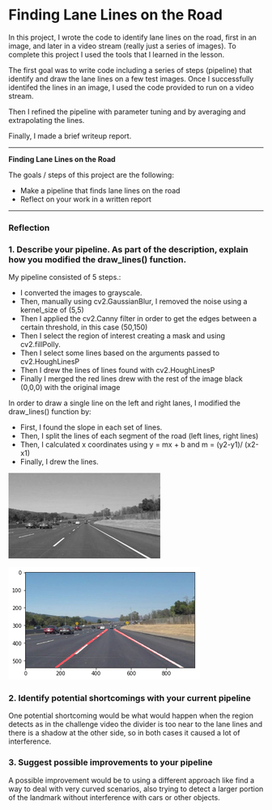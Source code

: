 # **Finding Lane Lines on the Road** 

In this project, I wrote the code to identify lane lines on the road, first in an image, and later in a video stream (really just a series of images). To complete this project I used the tools that I learned in the lesson.

The first goal was to write code including a series of steps (pipeline) that identify and draw the lane lines on a few test images. Once I successfully identifed the lines in an image, I used the code provided to run on a video stream.

Then I refined the pipeline with parameter tuning and by averaging and extrapolating the lines.

Finally, I made a brief writeup report.

---

**Finding Lane Lines on the Road**

The goals / steps of this project are the following:
* Make a pipeline that finds lane lines on the road
* Reflect on your work in a written report


[//]: # (Image References)

[image1]: ./examples/grayscale.jpg "Grayscale"
[image2]: ./examples/image_with_lines.png "Image with lines"

---

### Reflection

### 1. Describe your pipeline. As part of the description, explain how you modified the draw_lines() function.

My pipeline consisted of 5 steps.:

* I converted the images to grayscale.
* Then, manually using cv2.GaussianBlur, I removed the noise using a kernel_size of (5,5)
* Then I applied the cv2.Canny filter in order to get the edges between a certain threshold, in this case (50,150)
* Then I select the region of interest creating a mask and using cv2.fillPolly.
* Then I select some lines based on the arguments passed to cv2.HoughLinesP
* Then I drew the lines of lines found with cv2.HoughLinesP
* Finally I merged the red lines drew with the rest of the image black (0,0,0) with the original image

In order to draw a single line on the left and right lanes, I modified the draw_lines() function by:

* First, I found the slope in each set of lines.
* Then, I split the lines of each segment of the road (left lines, right lines)
* Then, I calculated x coordinates using y = mx + b and m = (y2-y1)/ (x2-x1)
* Finally, I drew the lines.

![alt text][image1]

![alt text][image2]


### 2. Identify potential shortcomings with your current pipeline

One potential shortcoming would be what would happen when the region detects as in the challenge video the divider is too near to the 
lane lines and there is a shadow at the other side, so in both cases it caused a lot of interference.


### 3. Suggest possible improvements to your pipeline

A possible improvement would be to using a different approach like find a way to deal with very curved scenarios, also trying to detect 
a larger portion of the landmark without interference with cars or other objects. 
